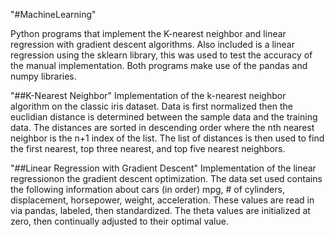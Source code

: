"#MachineLearning" 

Python programs that implement the K-nearest neighbor and linear regression with gradient descent algorithms. Also included is a linear regression using the sklearn library, this was used to test the accuracy of the manual implementation. Both programs make use of the pandas and numpy libraries.

"##K-Nearest Neighbor"
Implementation of the k-nearest neighbor algorithm on the classic iris dataset. Data is first normalized then the euclidian distance is determined between the sample data and the training data. The distances are sorted in descending order where the nth nearest neighbor is the n+1 index of the list. The list of distances is then used to find the first nearest, top three nearest, and top five nearest neighbors. 

"##Linear Regression with Gradient Descent"
Implementation of the linear regressionon the gradient descent optimization. The data set used contains the following information about cars (in order) mpg, # of cylinders, displacement, horsepower, weight, acceleration. These values are read in via pandas, labeled, then standardized. The theta values are initialized at zero, then continually adjusted to their optimal value.
